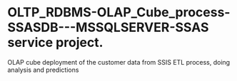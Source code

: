 # OLTP_RDBMS-OLAP_Cube_process-SSASDB---MSSQLSERVER-SSAS service project.
OLAP cube deployment of the customer data from SSIS ETL process, doing analysis and predictions  
